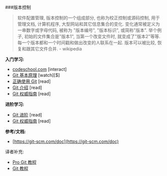###版本控制

>软件配置管理, 版本控制的一个组成部分, 也称为校正控制或源码控制, 用于管理文档, 计算机程序, 大型网站和其它信息集合的变化. 变化通常被定义为一串数字或字母代码, 被称为 "版本编号", "版本标识",  或简称"版本". 举个例子, 初始的文件集合是"版本1", 当第一个改变文件时, 就变成了"版本2"等等. 每一个版本都和一个时间戳和做出改变的人联系在一起. 版本可以被比较, 恢复和跟其它文件合并. - wikipedia

**入门学习:**

* [codeschool.com](https://try.github.io/levels/1/challenges/1) [interact]
* [Git 基本原理](http://www.pluralsight.com/courses/git-fundamentals) [watch][$]
* [正确使用 Git](https://www.atlassian.com/git/) [read]
* [Git 介绍](http://rypress.com/tutorials/git/introduction) [read]
* [Git 权威指南](http://git-scm.com/book/en/v2) [read]

**进阶学习:**

* [Git 进阶](https://www.atlassian.com/git/tutorials/advanced-overview/) [read]
* [Git 权威指南](http://git-scm.com/book/en/v2) [read]

**参考/文档:**

* [https://git-scm.com/doc](https://git-scm.com/doc)


译者补充:

* [Pro Git 教程](http://acoder.cc/git.html)
* [Git 教程](http://www.liaoxuefeng.com/wiki/0013739516305929606dd18361248578c67b8067c8c017b000)